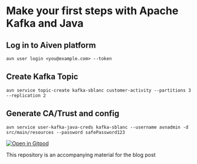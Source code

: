 Make your first steps with Apache Kafka and Java
================================================


## Log in to Aiven platform

`avn user login <you@example.com> --token`

## Create Kafka Topic

`avn service topic-create kafka-sblanc customer-activity --partitions 3 --replication 2`

## Generate CA/Trust and config

`avn service user-kafka-java-creds kafka-sblanc --username avnadmin -d src/main/resources --password safePassword123`


[![Open in Gitpod](https://gitpod.io/button/open-in-gitpod.svg)](https://gitpod.io/#https://github.com/sebastienblanc/apache-kafka-first-steps-java/tree/gitpod)

This repository is an accompanying material for the blog post